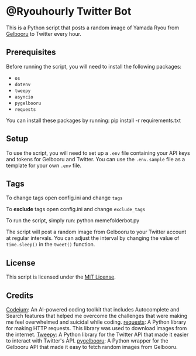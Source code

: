 # @Ryouhourly Twitter Bot

This is a Python script that posts a random image of Yamada Ryou from [Gelbooru](https://gelbooru.com/) to Twitter every hour.

## Prerequisites

Before running the script, you will need to install the following packages:

- `os`
- `dotenv`
- `tweepy`
- `asyncio`
- `pygelbooru`
- `requests`

You can install these packages by running:
pip install -r requirements.txt

## Setup

To use the script, you will need to set up a `.env` file containing your API keys and tokens for Gelbooru and Twitter. You can use the `.env.sample` file as a template for your own `.env` file.
## Tags
To change tags open config.ini and change `tags`

To **exclude** tags open config.ini and change `exclude_tags`

To run the script, simply run:
python memefolderbot.py

The script will post a random image from Gelbooru to your Twitter account at regular intervals. You can adjust the interval by changing the value of `time.sleep()` in the `tweet()` function.

## License

This script is licensed under the [MIT License](LICENSE).


## Credits
[Codeium](https://codeium.com/): An AI-powered coding toolkit that includes Autocomplete and Search features that helped me overcome the challenges that were making me feel overwhelmed and suicidal while coding.
[requests](https://github.com/psf/requests): A Python library for making HTTP requests. This library was used to download images from the internet.
[Tweepy](https://www.tweepy.org/): A Python library for the Twitter API that made it easier to interact with Twitter's API.
[pygelbooru](https://github.com/rainyDayDevs/pygelbooru): A Python wrapper for the Gelbooru API that made it easy to fetch random   images from Gelbooru.